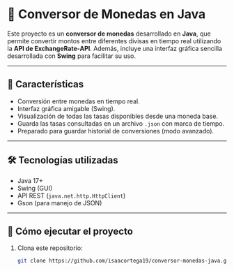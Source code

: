 # 💱 Conversor de Monedas en Java

Este proyecto es un **conversor de monedas** desarrollado en **Java**, que permite convertir montos entre diferentes divisas en tiempo real utilizando la **API de ExchangeRate-API**. Además, incluye una interfaz gráfica sencilla desarrollada con **Swing** para facilitar su uso.

---

## 🧩 Características

- Conversión entre monedas en tiempo real.
- Interfaz gráfica amigable (Swing).
- Visualización de todas las tasas disponibles desde una moneda base.
- Guarda las tasas consultadas en un archivo `.json` con marca de tiempo.
- Preparado para guardar historial de conversiones (modo avanzado).

---



## 🛠️ Tecnologías utilizadas

- Java 17+
- Swing (GUI)
- API REST (`java.net.http.HttpClient`)
- Gson (para manejo de JSON)

---

## 🔧 Cómo ejecutar el proyecto

1. Clona este repositorio:

   ```bash
   git clone https://github.com/isaacortega19/conversor-monedas-java.git

